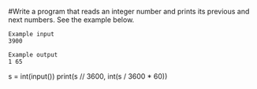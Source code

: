 #Write a program that reads an integer number and prints its previous and next numbers. See the example below.

```
Example input
3900

Example output
1 65

```

s = int(input())
print(s // 3600, int(s / 3600 * 60))
